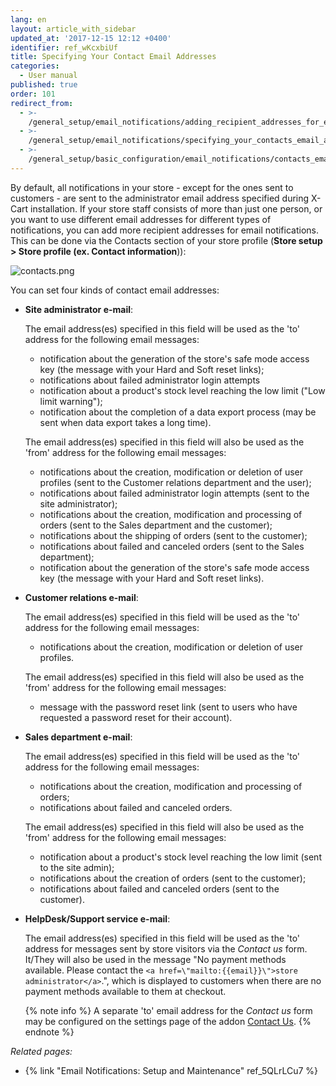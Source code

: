 ```yaml
---
lang: en
layout: article_with_sidebar
updated_at: '2017-12-15 12:12 +0400'
identifier: ref_wKcxbiUf
title: Specifying Your Contact Email Addresses
categories:
  - User manual
published: true
order: 101
redirect_from:
  - >-
    /general_setup/email_notifications/adding_recipient_addresses_for_email_notifications.html
  - >-
    /general_setup/email_notifications/specifying_your_contacts_email_addresses.html
  - >-
    /general_setup/basic_configuration/email_notifications/contacts_email_addresses.html
---
```


By default, all notifications in your store - except for the ones sent to customers - are sent to the administrator email address specified during X-Cart installation. If your store staff consists of more than just one person, or you want to use different email addresses for different types of notifications, you can add more recipient addresses for email notifications. This can be done via the Contacts section of your store profile (**Store setup > Store profile (ex. Contact information**)):

![contacts.png]({{site.baseurl}}/attachments/ref_wKcxbiUf/contacts.png)

You can set four kinds of contact email addresses:

   *   **Site administrator e-mail**:
   
       The email address(es) specified in this field will be used as the 'to' address for the following email messages:
    
       * notification about the generation of the store's safe mode access key (the message with your Hard and Soft reset links);
       * notifications about failed administrator login attempts 
       * notification about a product's stock level reaching the low limit ("Low limit warning");
       * notification about the completion of a data export process (may be sent when data export takes a long time).

       The email address(es) specified in this field will also be used as the 'from' address for the following email messages:
    
       * notifications about the creation, modification or deletion of user profiles (sent to the Customer relations department and the user);
       * notifications about failed administrator login attempts (sent to the site administrator);
       * notifications about the creation, modification and processing of orders (sent to the Sales department and the customer);
       * notifications about the shipping of orders (sent to the customer);
       * notifications about failed and canceled orders (sent to the Sales department);
       * notification about the generation of the store's safe mode access key (the message with your Hard and Soft reset links).
       

   *   **Customer relations e-mail**: 
   
       The email address(es) specified in this field will be used as the 'to' address for the following email messages:
    
       * notifications about the creation, modification or deletion of user profiles.

       The email address(es) specified in this field will also be used as the 'from' address for the following email messages:
    
       * message with the password reset link (sent to users who have requested a password reset for their account).


   *   **Sales department e-mail**:
   
       The email address(es) specified in this field will be used as the 'to' address for the following email messages:
    
       * notifications about the creation, modification and processing of orders;
       * notifications about failed and canceled orders.

       The email address(es) specified in this field will also be used as the 'from' address for the following email messages:
    
       * notification about a product's stock level reaching the low limit (sent to the site admin);
       * notifications about the creation of orders (sent to the customer);
       * notifications about failed and canceled orders (sent to the customer).


   *   **HelpDesk/Support service e-mail**: 
   
       The email address(es) specified in this field will be used as the 'to' address for messages sent by store visitors via the _Contact us_ form. It/They will also be used in the message "No payment methods available. Please contact the `<a href=\"mailto:{{email}}\">store administrator</a>`.", which is displayed to customers when there are no payment methods available to them at checkout. 
       
       {% note info %}
       A separate 'to' email address for the _Contact us_ form may be configured on the settings page of the addon [Contact Us](https://market.x-cart.com/addons/contact-us.html "Adding recipient addresses for email notifications").
       {% endnote %}


_Related pages:_

   * {% link "Email Notifications: Setup and Maintenance" ref_5QLrLCu7 %}
